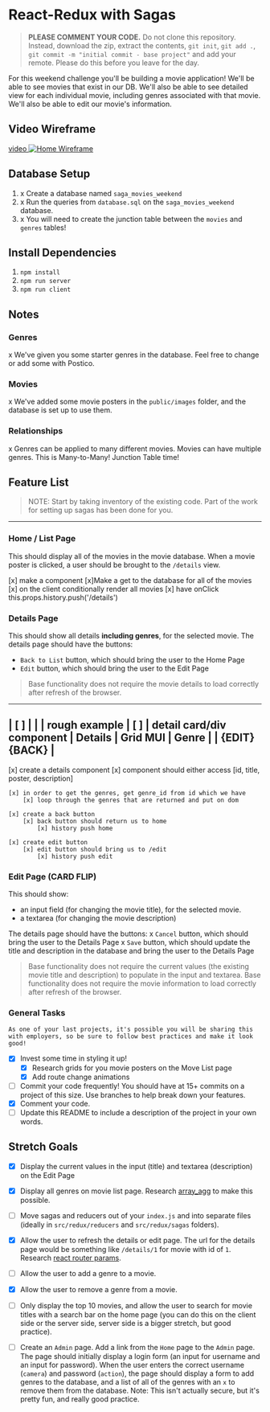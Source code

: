 # React-Redux with Sagas

> **PLEASE COMMENT YOUR CODE.** Do not clone this repository. Instead, download the zip, extract the contents, `git init`, `git add .`, `git commit -m "initial commit - base project"` and add your remote. Please do this before you leave for the day.

For this weekend challenge you'll be building a movie application!
We'll be able to see movies that exist in our DB. We'll also be able to see detailed view for each individual movie, including genres associated with that movie. We'll also be able to edit our movie's information.

## Video Wireframe

[video ![Home Wireframe](/wireframes/home-wireframe.png)](https://vimeo.com/343530927)

## Database Setup

1. x Create a database named `saga_movies_weekend`
2. x Run the queries from `database.sql` on the `saga_movies_weekend` database.
3. x You will need to create the junction table between the `movies` and `genres` tables!

## Install Dependencies

1. `npm install`
2. `npm run server`
3. `npm run client`

## Notes

### Genres
x We've given you some starter genres in the database. Feel free to change or add some with Postico.
 
### Movies
x We've added some movie posters in the `public/images` folder, and the database is set up to use them.

### Relationships
x Genres can be applied to many different movies. Movies can have multiple genres. This is Many-to-Many! Junction Table time!

## Feature List

> NOTE: Start by taking inventory of the existing code. Part of the work for setting up sagas has been done for you.

------------------------------------------------------------------------------------
### Home / List Page

This should display all of the movies in the movie database. When a movie poster is clicked, a user should be brought to the `/details` view.

 [x] make a <Home/> component
    [x]Make a get to the database for all of the movies
        [x] on the client conditionally render all movies
            [x] have onClick this.props.history.push('/details')
        

### Details Page



This should show all details **including genres**, for the selected movie.
The details page should have the buttons:

- `Back to List` button, which should bring the user to the Home Page
- `Edit` button, which should bring the user to the Edit Page

> Base functionality does not require the movie details to load correctly after refresh of the browser.

----------------
| [          ] |
|              |           rough example
| [          ] |    detail card/div component
|   Details    |            Grid MUI
|    Genre     |
| {EDIT}{BACK} |
----------------

  [x] create a details component
    [x] component should either access
        [id, title, poster, description]

    [x] in order to get the genres, get genre_id from id which we have
        [x] loop through the genres that are returned and put on dom

    [x] create a back button
        [x] back button should return us to home
            [x] history push home
        
    [x] create edit button
        [x] edit button should bring us to /edit 
            [x] history push edit
    

### Edit Page (CARD FLIP)

This should show:

- an input field (for changing the movie title), for the selected movie.
- a textarea (for changing the movie description)
  
The details page should have the buttons:
x `Cancel` button, which should bring the user to the Details Page
x `Save` button, which should update the title and description in the database and bring the user to the Details Page
  




> Base functionality does not require the current values (the existing movie title and description) to populate in the input and textarea.
> Base functionality does not require the movie information to load correctly after refresh of the browser.

### General Tasks
    As one of your last projects, it's possible you will be sharing this with employers, so be sure to follow best practices and make it look good!

- [x] Invest some time in styling it up!
    - [x] Research grids for you movie posters on the Move List page
    - [x] Add route change animations
- [ ] Commit your code frequently! You should have at 15+ commits on a project of this size. Use branches to help break down your features.
- [x] Comment your code.
- [ ] Update this README to include a description of the project in your own words.

## Stretch Goals

- [x] Display the current values in the input (title) and textarea (description) on the Edit Page
- [x] Display all genres on movie list page. Research [array_agg](https://stackoverflow.com/questions/43458174/how-to-save-and-return-javascript-object-with-subarray-in-normalized-sql) to make this possible.
- [ ] Move sagas and reducers out of your `index.js` and into separate files (ideally in `src/redux/reducers` and `src/redux/sagas` folders).
- [x] Allow the user to refresh the details or edit page. The url for the details page would be something like `/details/1` for movie with id of `1`. Research [react router params](https://reacttraining.com/react-router/web/example/url-params).
  
- [ ] Allow the user to add a genre to a movie.
- [x] Allow the user to remove a genre from a movie.
  
- [ ] Only display the top 10 movies, and allow the user to search for movie titles with a search bar on the home page (you can do this on the client side or the server side, server side is a bigger stretch, but good practice).
- [ ] Create an `Admin` page. Add a link from the `Home` page to the `Admin` page. The page should initially display a login form (an input for username and an input for password). When the user enters the correct username (`camera`) and password (`action`), the page should display a form to add genres to the database, and a list of all of the genres with an `x` to remove them from the database. Note: This isn't actually secure, but it's pretty fun, and really good practice.
